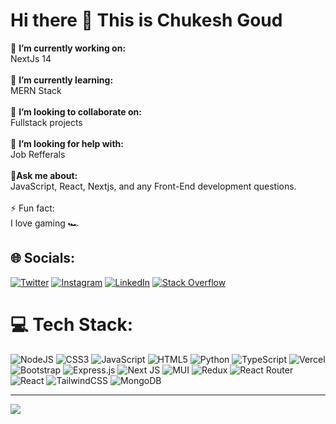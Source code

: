 # Hi there 👋 This is Chukesh Goud
🔭 **I’m currently working on:** <br>
NextJs 14<br><br>
🌱 **I’m currently learning:** <br>
MERN Stack <br><br>
👯 **I’m looking to collaborate on:** <br>
Fullstack projects <br><br>
🤔 **I’m looking for help with:** <br>
Job Refferals <br><br>
💬**Ask me about:** <br>
JavaScript, React, Nextjs, and any Front-End  development questions.<br><br>
⚡ Fun fact: <br>
I love gaming 🏎 

## 🌐 Socials:
[![Twitter](https://img.shields.io/badge/Twitter-%231DA1F2.svg?logo=Twitter&logoColor=white)](https://twitter.com/chukesh97) [![Instagram](https://img.shields.io/badge/Instagram-%23E4405F.svg?logo=Instagram&logoColor=white)](https://www.instagram.com/chukesh._goud_/) [![LinkedIn](https://img.shields.io/badge/LinkedIn-%230077B5.svg?logo=linkedin&logoColor=white)](https://www.linkedin.com/in/s-chukesh-goud-84a33522a) [![Stack Overflow](https://img.shields.io/badge/-Stackoverflow-FE7A16?logo=stack-overflow&logoColor=white)]([https://stackoverflow.com/users/20331641](https://stackoverflow.com/users/23169988/s-chukesh-goud)) 

# 💻 Tech Stack:
![NodeJS](https://img.shields.io/badge/node.js-6DA55F?style=for-the-badge&logo=node.js&logoColor=white) ![CSS3](https://img.shields.io/badge/css3-%231572B6.svg?style=for-the-badge&logo=css3&logoColor=white) ![JavaScript](https://img.shields.io/badge/javascript-%23323330.svg?style=for-the-badge&logo=javascript&logoColor=%23F7DF1E) ![HTML5](https://img.shields.io/badge/html5-%23E34F26.svg?style=for-the-badge&logo=html5&logoColor=white) ![Python](https://img.shields.io/badge/python-3670A0?style=for-the-badge&logo=python&logoColor=ffdd54)  ![TypeScript](https://img.shields.io/badge/typescript-%23007ACC.svg?style=for-the-badge&logo=typescript&logoColor=white) ![Vercel](https://img.shields.io/badge/vercel-%23000000.svg?style=for-the-badge&logo=vercel&logoColor=white) ![Bootstrap](https://img.shields.io/badge/bootstrap-%23563D7C.svg?style=for-the-badge&logo=bootstrap&logoColor=white) ![Express.js](https://img.shields.io/badge/express.js-%23404d59.svg?style=for-the-badge&logo=express&logoColor=%2361DAFB) ![Next JS](https://img.shields.io/badge/Next-black?style=for-the-badge&logo=next.js&logoColor=white) ![MUI](https://img.shields.io/badge/MUI-%230081CB.svg?style=for-the-badge&logo=material-ui&logoColor=white) ![Redux](https://img.shields.io/badge/redux-%23593d88.svg?style=for-the-badge&logo=redux&logoColor=white) ![React Router](https://img.shields.io/badge/React_Router-CA4245?style=for-the-badge&logo=react-router&logoColor=white) ![React](https://img.shields.io/badge/react-%2320232a.svg?style=for-the-badge&logo=react&logoColor=%2361DAFB) ![TailwindCSS](https://img.shields.io/badge/tailwindcss-%2338B2AC.svg?style=for-the-badge&logo=tailwind-css&logoColor=white)  ![MongoDB](https://img.shields.io/badge/MongoDB-%234ea94b.svg?style=for-the-badge&logo=mongodb&logoColor=white) 

---
[![](https://visitcount.itsvg.in/api?id=Chukesh97&label=Profile%20Views&color=0&icon=0&pretty=false)](https://visitcount.itsvg.in)
